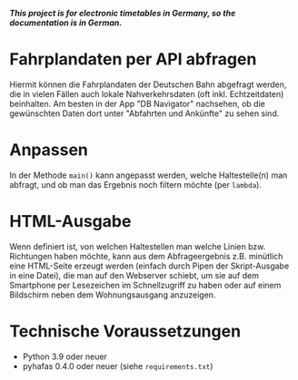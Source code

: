 ***This project is for electronic timetables in Germany, so the documentation is in German.***

# Fahrplandaten per API abfragen

Hiermit können die Fahrplandaten der Deutschen Bahn abgefragt werden, die in vielen Fällen
auch lokale Nahverkehrsdaten (oft inkl. Echtzeitdaten) beinhalten. Am besten in der App
"DB Navigator" nachsehen, ob die gewünschten Daten dort unter "Abfahrten und Ankünfte"
zu sehen sind.

# Anpassen

In der Methode `main()` kann angepasst werden, welche Haltestelle(n) man abfragt,
und ob man das Ergebnis noch filtern möchte (per `lambda`).

# HTML-Ausgabe

Wenn definiert ist, von welchen Haltestellen man welche Linien bzw. Richtungen haben möchte,
kann aus dem Abfrageergebnis z.B. minütlich eine HTML-Seite erzeugt werden (einfach durch Pipen
der Skript-Ausgabe in eine Datei), die man auf den Webserver schiebt, um sie auf dem Smartphone
per Lesezeichen im Schnellzugriff zu haben oder auf einem Bildschirm neben dem Wohnungsausgang
anzuzeigen.

# Technische Voraussetzungen

* Python 3.9 oder neuer
* pyhafas 0.4.0 oder neuer (siehe `requirements.txt`)